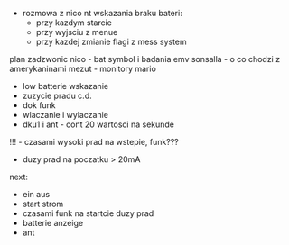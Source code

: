 - rozmowa z nico nt wskazania braku bateri:
	- przy kazdym starcie
	- przy wyjsciu z menue
	- przy kazdej zmianie flagi z mess system

plan
zadzwonic nico - bat symbol i badania emv
sonsalla - o co chodzi z amerykaninami
mezut - monitory
mario


- low batterie wskazanie
- zuzycie pradu c.d.
- dok funk
- wlaczanie i wylaczanie
- dku1 i ant - cont 20 wartosci na sekunde



!!! - czasami wysoki prad na wstepie, funk???
- duzy prad na poczatku > 20mA


next:
- ein aus
- start strom
- czasami funk na startcie duzy prad
- batterie anzeige
- ant